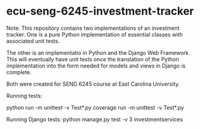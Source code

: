 # ecu-seng-6245-investment-tracker
Note: This repository contains two implementations of an investment tracker. One is a pure Python implementation of essential classes with associated unit tests.

The other is an implementatio in Python and the Django Web Framework. This will eventually have unit tests once the translation of the Python implementation into the form needed for models and views in Django is complete.

Both were created for SENG 6245 course at East Carolina University.

Running tests:

python run -m unittest -v Test*.py
coverage run -m unittest -v Test*.py

Running Django tests:
python manage.py  test -v 3 investmentservices
